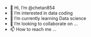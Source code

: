 - 👋 Hi, I’m @chetan854
- 👀 I’m interested in data coding 
- 🌱 I’m currently learning Data science
- 💞️ I’m looking to collaborate on ...
- 📫 How to reach me ...

<!---
chetan854/chetan854 is a ✨ special ✨ repository because its `README.md` (this file) appears on your GitHub profile.
You can click the Preview link to take a look at your changes.
--->
